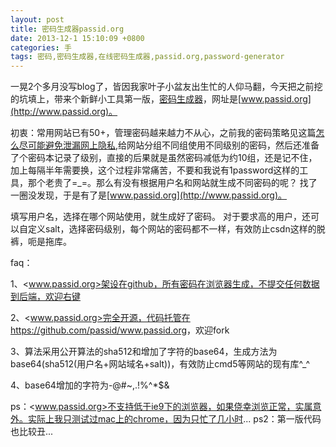 ```yaml
---
layout: post
title: 密码生成器passid.org
date: 2013-12-1 15:10:09 +0800
categories: 手
tags: 密码,密码生成器,在线密码生成器,passid.org,password-generator
---
```


一晃2个多月没写blog了，皆因我家叶子小盆友出生忙的人仰马翻，今天把之前挖的坑填上，带来个新鲜小工具第一版，[密码生成器](http://www.passid.org)，网址是[www.passid.org](http://www.passid.org)。

初衷：常用网站已有50+，管理密码越来越力不从心，之前我的密码策略见这篇[怎么尽可能避免泄漏网上隐私](http://blog.yeeh.org/post/2012/11/23/hide-secret.html),给网站分组不同组使用不同级别的密码，然后还准备了个密码本记录了级别，直接的后果就是虽然密码减低为约10组，还是记不住，加上每隔半年需要换，这个过程非常痛苦，不要和我说有1password这样的工具，那个老贵了=_=。那么有没有根据用户名和网站就生成不同密码的呢？ 找了一圈没发现，于是有了是[www.passid.org](http://www.passid.org)。

填写用户名，选择在哪个网站使用，就生成好了密码。 对于要求高的用户，还可以自定义salt，选择密码级别，每个网站的密码都不一样，有效防止csdn这样的脱裤，呃是拖库。

faq：

1、<www.passid.org>架设在github，所有密码在浏览器生成，不提交任何数据到后端，欢迎右键

2、<www.passid.org>完全开源，代码托管在<https://github.com/passid/www.passid.org>，欢迎fork

3、算法采用公开算法的sha512和增加了字符的base64，生成方法为base64(sha512(用户名+网站域名+salt))，有效防止cmd5等网站的现有库^_^

4、base64增加的字符为-@#~,.[]()!%^*$&

ps：<www.passid.org>不支持低于ie9下的浏览器，如果侥幸浏览正常，实属意外。实际上我只测试过mac上的chrome，因为只忙了几小时...
ps2：第一版代码也比较丑...



